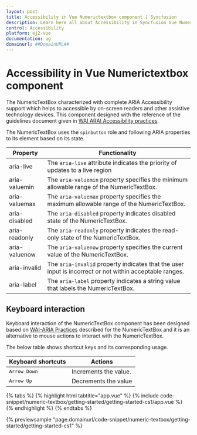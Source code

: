 ```yaml
---
layout: post
title: Accessibility in Vue Numerictextbox component | Syncfusion
description: Learn here all about Accessibility in Syncfusion Vue Numerictextbox component of Syncfusion Essential JS 2 and more.
control: Accessibility 
platform: ej2-vue
documentation: ug
domainurl: ##DomainURL##
---
```


# Accessibility in Vue Numerictextbox component

The NumericTextBox characterized with complete ARIA Accessibility support which helps to accessible
by on-screen readers and other assistive technology devices. This component designed with the reference of the guidelines document given in [WAI ARAI Accessibility practices](https://www.w3.org/TR/wai-aria/#spinbutton).

The NumericTextBox uses the `spinbutton` role and following ARIA properties to its element based on its state.

| **Property** | **Functionality** |
| --- | --- |
| aria-live | The `aria-live` attribute indicates the priority of updates to a live region |
| aria-valuemin | The `aria-valuemin` property specifies the minimum allowable range of the NumericTextBox.|
| aria-valuemax | The `aria-valuemax` property specifies the maximum allowable range of the NumericTextBox. |
| aria-disabled | The `aria-disabled` property indicates disabled state of the NumericTextBox. |
| aria-readonly | The `aria-readonly` property indicates the read-only state of the NumericTextBox. |
| aria-valuenow | The `aria-valuenow` property specifies the current value of the NumericTextBox. |
| aria-invalid | The `aria-invalid` property indicates that the user input is incorrect or not within acceptable ranges. |
| aria-label | The `aria-label` property indicates a string value that labels the NumericTextBox. |

## Keyboard interaction

Keyboard interaction of the NumericTextBox component has been designed based on [WAI-ARIA Practices](https://www.w3.org/TR/wai-aria/#spinbutton) described for the NumericTextBox and it is an alternative to mouse actions to interact with the NumericTextBox.

The below table shows shortcut keys and its corresponding usage.

| **Keyboard shortcuts** | **Actions** |
| --- | --- |
| <kbd>Arrow Down</kbd> | Increments the value. |
| <kbd>Arrow Up</kbd> | Decrements the value |

{% tabs %}
{% highlight html tabtitle="app.vue" %}
{% include code-snippet/numeric-textbox/getting-started/getting-started-cs1/app.vue %}
{% endhighlight %}
{% endtabs %}
        
{% previewsample "page.domainurl/code-snippet/numeric-textbox/getting-started/getting-started-cs1" %}

